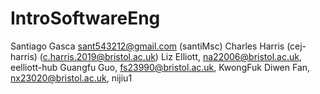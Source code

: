 # IntroSoftwareEng
Santiago Gasca sant543212@gmail.com (santiMsc)
Charles Harris (cej-harris) (c.harris.2019@bristol.ac.uk)
Liz Elliott, na22006@bristol.ac.uk, eelliott-hub
Guangfu Guo, fs23990@bristol.ac.uk, KwongFuk
Diwen Fan, nx23020@bristol.ac.uk, nijiu1
